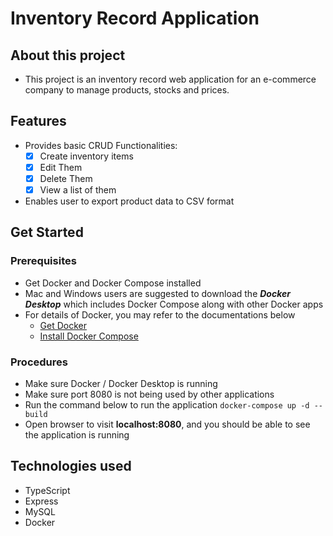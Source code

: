 # Inventory Record Application 

## About this project
* This project is an inventory record web application for an e-commerce company to manage products, stocks and prices.

## Features
* Provides basic CRUD Functionalities:
    * [x] Create inventory items
    * [x] Edit Them
    * [x] Delete Them
    * [x] View a list of them

* Enables user to export product data to CSV format

## Get Started

### Prerequisites
* Get Docker and Docker Compose installed
* Mac and Windows users are suggested to download the ***Docker Desktop*** which includes Docker Compose along with other Docker apps
* For details of Docker, you may refer to the documentations below
  * [Get Docker](https://docs.docker.com/get-docker/)
  * [Install Docker Compose](https://docs.docker.com/compose/install/)

### Procedures
* Make sure Docker / Docker Desktop is running
* Make sure port 8080 is not being used by other applications
* Run the command below to run the application
    ```docker-compose up -d --build```
* Open browser to visit **localhost:8080**, and you should be able to see the application is running

## Technologies used
* TypeScript
* Express
* MySQL
* Docker
